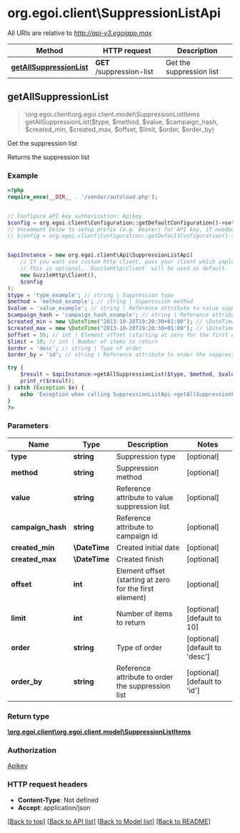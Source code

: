 # org.egoi.client\SuppressionListApi

All URIs are relative to *http://api-v3.egoiapp.max*

Method | HTTP request | Description
------------- | ------------- | -------------
[**getAllSuppressionList**](SuppressionListApi.md#getAllSuppressionList) | **GET** /suppression-list | Get the suppression list



## getAllSuppressionList

> \org.egoi.client\org.egoi.client.model\SuppressionListItems getAllSuppressionList($type, $method, $value, $campaign_hash, $created_min, $created_max, $offset, $limit, $order, $order_by)

Get the suppression list

Returns the suppression list

### Example

```php
<?php
require_once(__DIR__ . '/vendor/autoload.php');


// Configure API key authorization: Apikey
$config = org.egoi.client\Configuration::getDefaultConfiguration()->setApiKey('Apikey', 'YOUR_API_KEY');
// Uncomment below to setup prefix (e.g. Bearer) for API key, if needed
// $config = org.egoi.client\Configuration::getDefaultConfiguration()->setApiKeyPrefix('Apikey', 'Bearer');


$apiInstance = new org.egoi.client\Api\SuppressionListApi(
    // If you want use custom http client, pass your client which implements `GuzzleHttp\ClientInterface`.
    // This is optional, `GuzzleHttp\Client` will be used as default.
    new GuzzleHttp\Client(),
    $config
);
$type = 'type_example'; // string | Suppression type
$method = 'method_example'; // string | Suppression method
$value = 'value_example'; // string | Reference attribute to value suppression list
$campaign_hash = 'campaign_hash_example'; // string | Reference attribute to campaign id
$created_min = new \DateTime("2013-10-20T19:20:30+01:00"); // \DateTime | Created initial date
$created_max = new \DateTime("2013-10-20T19:20:30+01:00"); // \DateTime | Created finish
$offset = 56; // int | Element offset (starting at zero for the first element)
$limit = 10; // int | Number of items to return
$order = 'desc'; // string | Type of order
$order_by = 'id'; // string | Reference attribute to order the suppression list

try {
    $result = $apiInstance->getAllSuppressionList($type, $method, $value, $campaign_hash, $created_min, $created_max, $offset, $limit, $order, $order_by);
    print_r($result);
} catch (Exception $e) {
    echo 'Exception when calling SuppressionListApi->getAllSuppressionList: ', $e->getMessage(), PHP_EOL;
}
?>
```

### Parameters


Name | Type | Description  | Notes
------------- | ------------- | ------------- | -------------
 **type** | **string**| Suppression type | [optional]
 **method** | **string**| Suppression method | [optional]
 **value** | **string**| Reference attribute to value suppression list | [optional]
 **campaign_hash** | **string**| Reference attribute to campaign id | [optional]
 **created_min** | **\DateTime**| Created initial date | [optional]
 **created_max** | **\DateTime**| Created finish | [optional]
 **offset** | **int**| Element offset (starting at zero for the first element) | [optional]
 **limit** | **int**| Number of items to return | [optional] [default to 10]
 **order** | **string**| Type of order | [optional] [default to &#39;desc&#39;]
 **order_by** | **string**| Reference attribute to order the suppression list | [optional] [default to &#39;id&#39;]

### Return type

[**\org.egoi.client\org.egoi.client.model\SuppressionListItems**](../Model/SuppressionListItems.md)

### Authorization

[Apikey](../../README.md#Apikey)

### HTTP request headers

- **Content-Type**: Not defined
- **Accept**: application/json

[[Back to top]](#) [[Back to API list]](../../README.md#documentation-for-api-endpoints)
[[Back to Model list]](../../README.md#documentation-for-models)
[[Back to README]](../../README.md)

